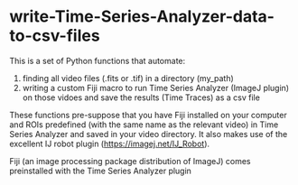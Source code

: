 # write-Time-Series-Analyzer-data-to-csv-files

This is a set of Python functions that automate:
1) finding all video files (.fits or .tif) in a directory (my_path)
2) writing a custom Fiji macro to run Time Series Analyzer (ImageJ plugin) on those vidoes 
   and save the results (Time Traces) as a csv file
   
These functions pre-suppose that you have Fiji installed on your computer and ROIs predefined (with
the same name as the relevant video) in Time Series Analyzer and saved in your video directory. It
also makes use of the excellent IJ robot plugin (https://imagej.net/IJ_Robot).

Fiji (an image processing package distribution of ImageJ) comes preinstalled with the Time Series Analyzer plugin

